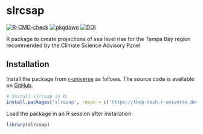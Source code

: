 # slrcsap

[![R-CMD-check](https://github.com/tbep-tech/slrcsap/actions/workflows/R-CMD-check.yaml/badge.svg)](https://github.com/tbep-tech/slrcsap/actions)
[![pkgdown](https://github.com/tbep-tech/slrcsap/actions/workflows/pkgdown.yaml/badge.svg)](https://github.com/tbep-tech/slrcsap/actions)
[![DOI](https://zenodo.org/badge/984378351.svg)](https://doi.org/10.5281/zenodo.15481861)

R package to create projections of sea level rise for the Tampa Bay region recommended by the Climate Science Advisory Panel

## Installation

Install the package from [r-universe](http://tbep-tech.r-universe.dev/ui/#builds) as follows. The source code is available on [GitHub](https://github.com/tbep-tech/slrcsap).

```r
# Install slrcsap in R:
install.packages('slrcsap', repos = c('https://tbep-tech.r-universe.dev', 'https://cloud.r-project.org'))
```

Load the package in an R session after installation:

```r
library(slrcsap)
```
